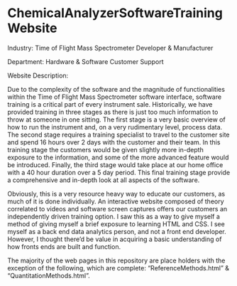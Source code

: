 # ChemicalAnalyzerSoftwareTrainingWebsite

Industry: Time of Flight Mass Spectrometer Developer & Manufacturer

Department: Hardware & Software Customer Support

Website Description:

Due to the complexity of the software and the magnitude of functionalities within the Time of Flight Mass Spectrometer software interface, software training is a critical part of every instrument sale.  Historically, we have provided training in three stages as there is just too much information to throw at someone in one sitting.  The first stage is a very basic overview of how to run the instrument and, on a very rudimentary level, process data.  The second stage requires a training specialist to travel to the customer site and spend 16 hours over 2 days with the customer and their team.  In this training stage the customers would be given slightly more in-depth exposure to the information, and some of the more advanced feature would be introduced.  Finally, the third stage would take place at our home office with a 40 hour duration over a 5 day period.  This final training stage provide a comprehensive and in-depth look at all aspects of the software. 

Obviously, this is a very resource heavy way to educate our customers, as much of it is done individually.  An interactive website composed of theory correlated to videos and software screen captures offers our customers an independently driven training option.  I saw this as a way to give myself a method of giving myself a brief exposure to learning HTML and CSS.  I see myself as a back end data analytics person, and not a front end developer.  However, I thought there’d be value in acquiring a basic understanding of how fronts ends are built and function.

The majority of the web pages in this repository are place holders with the exception of the following, which are complete: “ReferenceMethods.html” & “QuantitationMethods.html”.
